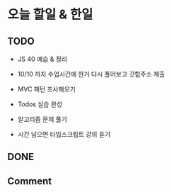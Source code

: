 # 오늘 할일 & 한일

## TODO

- JS 40 예습 & 정리

- 10/10 까지 수업시간에 한거 다시 풀어보고 깃헙주소 제출

- MVC 패턴 조사해오기

- Todos 실습 완성

- 알고리즘 문제 풀기

- 시간 남으면 타입스크립트 강의 듣기

## DONE

## Comment
